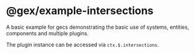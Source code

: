# @gex/example-intersections

A basic example for gecs demonstrating the basic use of systems, entities, components and multiple plugins.

The plugin instance can be accessed via `ctx.$.intersections`.

